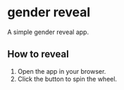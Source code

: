 # gender reveal

A simple gender reveal app.

## How to reveal

1. Open the app in your browser.
2. Click the button to spin the wheel.



